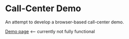 Call-Center Demo
================

An attempt to develop a browser-based call-center demo.

[Demo page](http://callcenter1.herokuapp.com/) <-- currently not fully functional